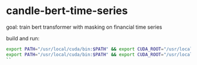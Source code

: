 # candle-bert-time-series
goal: train bert transformer with masking on financial time series


build and run:
```sh
export PATH="/usr/local/cuda/bin:$PATH" && export CUDA_ROOT="/usr/local/cuda" && cargo build --release
export PATH="/usr/local/cuda/bin:$PATH" && export CUDA_ROOT="/usr/local/cuda" && ./target/release/candle-bert-time-series
``